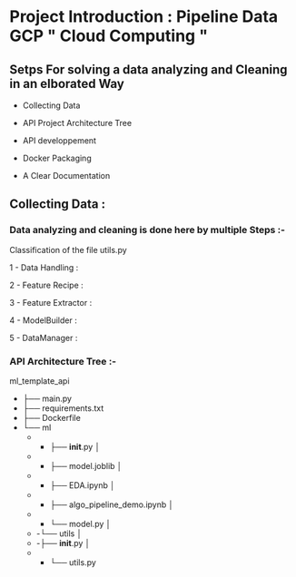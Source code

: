 # Project Introduction : Pipeline Data GCP " Cloud Computing "

## Setps For solving a data analyzing and Cleaning in an elborated Way

- Collecting Data

- API Project Architecture Tree 

- API developpement 

- Docker Packaging 

- A Clear Documentation

## Collecting Data :

### Data analyzing and cleaning is done here by multiple Steps :-

Classification of the file utils.py

1 - Data Handling : 

2 - Feature Recipe :

3 - Feature Extractor : 

4 - ModelBuilder : 

5 - DataManager : 

### API Architecture Tree :-

ml_template_api

- ├── main.py
- ├── requirements.txt
- ├── Dockerfile
- └── ml
    - - ├── __init__.py
      │
    - - ├── model.joblib
      │
    - - ├── EDA.ipynb
      │
    - - ├── algo_pipeline_demo.ipynb
      │
    - - └── model.py
      │
    - -└── utils
      │
    - -├── __init__.py
      │
    - - └── utils.py
  
 ###
      



